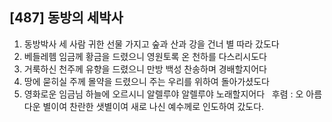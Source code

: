 ## [487] 동방의 세박사

1) 동방박사 세 사람 귀한 선물 가지고 숲과 산과 강을 건너 별 따라 갔도다  
2) 베들레헴 임금께 황금을 드렸으니 영원토록 온 천하를 다스리시도다  
3) 거룩하신 천주께 유향을 드렸으니 만방 백성 찬송하며 경배할지어다  
4) 땅에 묻히실 주께 몰약을 드렸으니 주는 우리를 위하여 돌아가셨도다  
5) 영화로운 임금님 하늘에 오르시니 알렐루야 알렐루야 노래할지어다  
후렴 : 오 아름다운 별이여 찬란한 샛별이여 새로 나신 예수께로 인도하여 갔도다.
